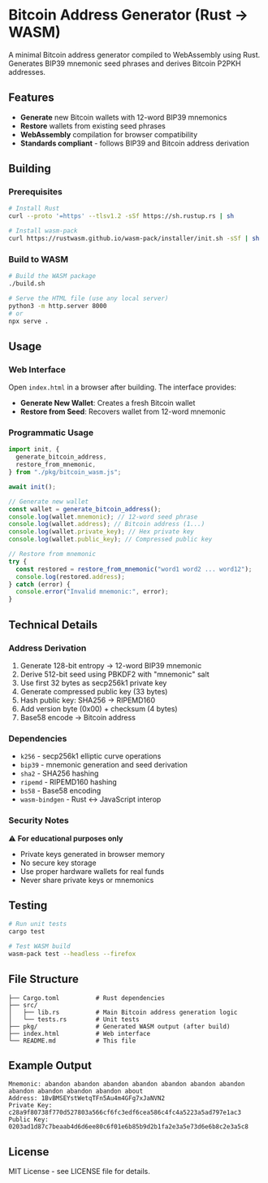 # Bitcoin Address Generator (Rust → WASM)

A minimal Bitcoin address generator compiled to WebAssembly using Rust. Generates BIP39 mnemonic seed phrases and derives Bitcoin P2PKH addresses.

## Features

- **Generate** new Bitcoin wallets with 12-word BIP39 mnemonics
- **Restore** wallets from existing seed phrases
- **WebAssembly** compilation for browser compatibility
- **Standards compliant** - follows BIP39 and Bitcoin address derivation

## Building

### Prerequisites

```bash
# Install Rust
curl --proto '=https' --tlsv1.2 -sSf https://sh.rustup.rs | sh

# Install wasm-pack
curl https://rustwasm.github.io/wasm-pack/installer/init.sh -sSf | sh
```

### Build to WASM

```bash
# Build the WASM package
./build.sh

# Serve the HTML file (use any local server)
python3 -m http.server 8000
# or
npx serve .
```

## Usage

### Web Interface

Open `index.html` in a browser after building. The interface provides:

- **Generate New Wallet**: Creates a fresh Bitcoin wallet
- **Restore from Seed**: Recovers wallet from 12-word mnemonic

### Programmatic Usage

```javascript
import init, {
  generate_bitcoin_address,
  restore_from_mnemonic,
} from "./pkg/bitcoin_wasm.js";

await init();

// Generate new wallet
const wallet = generate_bitcoin_address();
console.log(wallet.mnemonic); // 12-word seed phrase
console.log(wallet.address); // Bitcoin address (1...)
console.log(wallet.private_key); // Hex private key
console.log(wallet.public_key); // Compressed public key

// Restore from mnemonic
try {
  const restored = restore_from_mnemonic("word1 word2 ... word12");
  console.log(restored.address);
} catch (error) {
  console.error("Invalid mnemonic:", error);
}
```

## Technical Details

### Address Derivation

1. Generate 128-bit entropy → 12-word BIP39 mnemonic
2. Derive 512-bit seed using PBKDF2 with "mnemonic" salt
3. Use first 32 bytes as secp256k1 private key
4. Generate compressed public key (33 bytes)
5. Hash public key: SHA256 → RIPEMD160
6. Add version byte (0x00) + checksum (4 bytes)
7. Base58 encode → Bitcoin address

### Dependencies

- `k256` - secp256k1 elliptic curve operations
- `bip39` - mnemonic generation and seed derivation
- `sha2` - SHA256 hashing
- `ripemd` - RIPEMD160 hashing
- `bs58` - Base58 encoding
- `wasm-bindgen` - Rust ↔ JavaScript interop

### Security Notes

⚠️ **For educational purposes only**

- Private keys generated in browser memory
- No secure key storage
- Use proper hardware wallets for real funds
- Never share private keys or mnemonics

## Testing

```bash
# Run unit tests
cargo test

# Test WASM build
wasm-pack test --headless --firefox
```

## File Structure

```
├── Cargo.toml          # Rust dependencies
├── src/
│   ├── lib.rs          # Main Bitcoin address generation logic
│   └── tests.rs        # Unit tests
├── pkg/                # Generated WASM output (after build)
├── index.html          # Web interface
└── README.md           # This file
```

## Example Output

```
Mnemonic: abandon abandon abandon abandon abandon abandon abandon abandon abandon abandon abandon about
Address: 1BvBMSEYstWetqTFn5Au4m4GFg7xJaNVN2
Private Key: c28a9f80738f770d527803a566cf6fc3edf6cea586c4fc4a5223a5ad797e1ac3
Public Key: 0203ad1d87c7beaab4d6d6ee80c6f01e6b85b9d2b1fa2e3a5e73d6e6b8c2e3a5c8
```

## License

MIT License - see LICENSE file for details.
